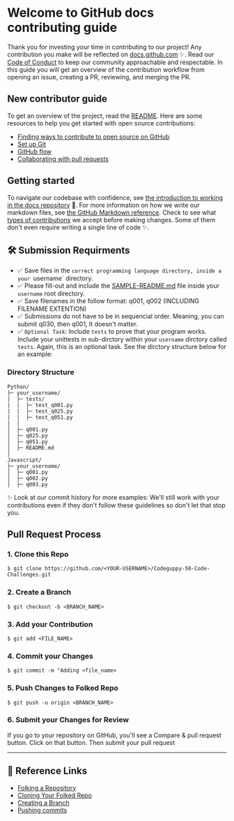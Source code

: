 # Welcome to GitHub docs contributing guide 

Thank you for investing your time in contributing to our project! Any contribution you make will be reflected on [docs.github.com](https://docs.github.com/en) :sparkles:. 
Read our [Code of Conduct](https://github.com/seraph776/CtCI-Python-Edition/blob/main/docs/CODE-OF-CONDUCT.md) to keep our community approachable and respectable. In this guide you will get an overview of the contribution workflow from opening an issue, creating a PR, reviewing, and merging the PR.


## New contributor guide

To get an overview of the project, read the [README](https://github.com/seraph776/Codeguppy50CodeChallenges). Here are some resources to help you get started with open source contributions:

- [Finding ways to contribute to open source on GitHub](https://docs.github.com/en/get-started/exploring-projects-on-github/finding-ways-to-contribute-to-open-source-on-github)
- [Set up Git](https://docs.github.com/en/get-started/quickstart/set-up-git)
- [GitHub flow](https://docs.github.com/en/get-started/quickstart/github-flow)
- [Collaborating with pull requests](https://docs.github.com/en/github/collaborating-with-pull-requests)


## Getting started

To navigate our codebase with confidence, see [the introduction to working in the docs repository]() :confetti_ball:. For more information on how we write our markdown files, see [the GitHub Markdown reference](https://docs.github.com/en/github/writing-on-github/getting-started-with-writing-and-formatting-on-github/basic-writing-and-formatting-syntax). Check to see what [types of contributions]() we accept before making changes. Some of them don't even require writing a single line of code :sparkles:.


## 🛠️ Submission Requirments

- ✅ Save files in the `correct programming language directory, inside a your `username` directory.
- ✅ Please fill-out and include the [SAMPLE-README.md](https://github.com/seraph776/Codeguppy50CodeChallenges/blob/main/docs/SAMPLE-README.md)  file inside your `username` root directory. 
- ✅ Save filenames in the follow format: q001, q002 (INCLUDING FILENAME EXTENTION)
- ✅ Submissions do not have to be in sequencial order. Meaning, you can submit q030, then q001, It doesn't matter.
- ✅ `Optional Task`: Include `tests` to prove that your program works. Include your unittests in sub-dirctory within your `username` dirctory called `tests`. Again, this is an optional task. See the dirctory structure below for an example:

### Directory Structure

```
Python/
├─ your_username/
|  ├─ tests/
|  |  ├─ test_q001.py
|  |  ├─ test_q025.py
|  |  ├─ test_q051.py
|  |
│  ├─ q001.py
│  ├─ q025.py
│  ├─ q051.py
│  ├─ README.md
│ 
Javascript/
├─ your_username/
│  ├─ q001.py
│  ├─ q002.py
│  ├─ q003.py

```

✨ Look at our commit history for more examples: We'll still work with your contributions even if they don't follow these guidelines so don't let that stop you.


## Pull Request Process


### 1. Clone this Repo
```
$ git clone https://github.com/<YOUR-USERNAME>/Codeguppy-50-Code-Challenges.git
```

### 2. Create a Branch
```
$ git checkout -b <BRANCH_NAME>
```

### 3. Add your Contribution
```
$ git add <FILE_NAME>
```

### 4. Commit your Changes

```
$ git commit -m "Adding <file_name>
```

### 5. Push Changes to Folked Repo

```
$ git push -u origin <BRANCH_NAME>
```

### 6. Submit your Changes for Review
If you go to your repository on GitHub, you'll see a Compare & pull request button. Click on that button. Then submit your pull request


---
## 🔎 Reference Links

- [Folking a Repository](https://docs.github.com/en/get-started/quickstart/fork-a-repo#forking-a-repository)
- [Cloning Your Folked Repo](https://docs.github.com/en/get-started/quickstart/fork-a-repo#cloning-your-forked-repository)
- [Creating a Branch](https://docs.github.com/en/desktop/contributing-and-collaborating-using-github-desktop/making-changes-in-a-branch/managing-branches#creating-a-branch)
- [Pushing commits](https://docs.github.com/en/get-started/using-git/pushing-commits-to-a-remote-repository)
